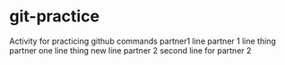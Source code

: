 # git-practice
Activity for practicing github commands
partner1 line
partner 1 line thing
partner one line thing
new line partner 2
second line for partner 2
